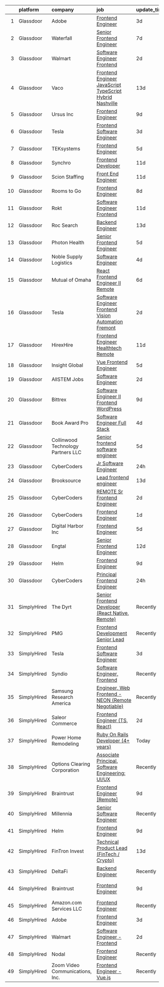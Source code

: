 

|    | platform    | company                             | job                                                                                                                                                                                                                                                                                                                                                                                                                                                                                                                                                                                                                                                                                                                                                                                                                                                                                                                                                                                                                                                                                                                                                                                                                                                                                                                                                                                                                           | update_time   | location            |
|---:|:------------|:------------------------------------|:------------------------------------------------------------------------------------------------------------------------------------------------------------------------------------------------------------------------------------------------------------------------------------------------------------------------------------------------------------------------------------------------------------------------------------------------------------------------------------------------------------------------------------------------------------------------------------------------------------------------------------------------------------------------------------------------------------------------------------------------------------------------------------------------------------------------------------------------------------------------------------------------------------------------------------------------------------------------------------------------------------------------------------------------------------------------------------------------------------------------------------------------------------------------------------------------------------------------------------------------------------------------------------------------------------------------------------------------------------------------------------------------------------------------------|:--------------|:--------------------|
|  1 | Glassdoor   | Adobe                               | [Frontend Engineer](https://www.glassdoor.com/partner/jobListing.htm?pos=130&ao=1136043&s=58&guid=0000018378aebb88b0e189065d937016&src=GD_JOB_AD&t=SR&vt=w&cs=1_b484073f&cb=1664177061131&jobListingId=1008155725520&jrtk=3-0-1gdsatetbk6d4801-1gdsatetoihma800-6f2f33f781fe8414-)                                                                                                                                                                                                                                                                                                                                                                                                                                                                                                                                                                                                                                                                                                                                                                                                                                                                                                                                                                                                                                                                                                                                            | 3d            | Lehi, UT            |
|  2 | Glassdoor   | Waterfall                           | [Senior Frontend Engineer](https://www.glassdoor.com/partner/jobListing.htm?pos=127&ao=1136043&s=58&guid=0000018378aebb88b0e189065d937016&src=GD_JOB_AD&t=SR&vt=w&ea=1&cs=1_ed085bb1&cb=1664177061131&jobListingId=1008147339734&jrtk=3-0-1gdsatetbk6d4801-1gdsatetoihma800-15ee6a8c397307ff-)                                                                                                                                                                                                                                                                                                                                                                                                                                                                                                                                                                                                                                                                                                                                                                                                                                                                                                                                                                                                                                                                                                                                | 7d            | New York, NY        |
|  3 | Glassdoor   | Walmart                             | [Software Engineer   Frontend](https://www.glassdoor.com/partner/jobListing.htm?pos=107&ao=1110586&s=58&guid=0000018378aebb88b0e189065d937016&src=GD_JOB_AD&t=SR&vt=w&cs=1_344ada8d&cb=1664177061127&jobListingId=1008159439023&cpc=0FE1F5EA2BC84A01&jrtk=3-0-1gdsatetbk6d4801-1gdsatetoihma800-e44f10361b0b4ecd--6NYlbfkN0COkaXPVq4ci0oYoPZVLi-OSs5LLhX_qiImzTXPGEjA3KjE5hfiplZYgAWT2-x7RTGV-3Lb2V-aoTKQpOJTnRi5chq4jfN4kSalgesPE8f_wFpClpEWHc8BbIl6Nkamn10Uad7BetX5YEJ7MxUTXUgJV-KDlvaFZN9Trvri33XH7j2cTBysvz3vra8xCnbHnbzmdpXo4bJagVedQxOflTVCD3asFnsGPZKE_HAMrSVypkH3dC23EldWTlWJHyHTyXcvqASuJJSqSAlc7nze_7K1E9YXY3dBfccH_FMO2wiwbWAfyseOlfxQr5YKMOy1xfKAmgy-Yh3jgDFs-Nd5iPChMPH39ckNxmFm7mW_kmbIw__MGF9SMMj6G6lwZVMzOIDD2irLJkePxhlXIT4PPlMtOHem-OuYY_89AMTFZz10uIMwH-IfhMREJOsDAWc_9kqaUMhcb4pMay758VBfbmSB0rbjsvC_Dck780VzLsyZgdkIzT1mNYy5-aGb1GXr5uevv5gq-TiRkkjeb-NgZae-Ps9Dn-v51A6BJvatEG2puNMyowkpLKFy0TpJxEkFeDTWwS1xvJuMNgSlR1DkQ93oCH0tbJrbEQE%3D)                                                                                                                                                                                                                                                                                                                                                                                                                                                              | 2d            | Dallas, TX          |
|  4 | Glassdoor   | Vaco                                | [Frontend Engineer  JavaScript TypeScript    Hybrid  Nashville ](https://www.glassdoor.com/partner/jobListing.htm?pos=118&ao=1110586&s=58&guid=0000018378aebb88b0e189065d937016&src=GD_JOB_AD&t=SR&vt=w&ea=1&cs=1_32e2160b&cb=1664177061130&jobListingId=1008135345026&cpc=654405A9B1E0A9F5&jrtk=3-0-1gdsatetbk6d4801-1gdsatetoihma800-164e9cebbac7330f--6NYlbfkN0D_sybMACCpf9B-677oK5j6rPldVB6BlrVvFjO_o-GJZbzuF-qh4PxErFUqfUsv_6unsUlNO7O0Nnx9Fb04f5p4-3Z9WMaqGvC16jbk6D1zVVQds3e3u0mx_9plrZyLCsKIlZCo0sBpov3Y0g28KI_y9aikW5ua88kxZuNg-j55TqOz8CFDO6dvZbvLvPAgwmNSELynpAgdIIWAXfibKaJV_oJgcwABH-jP9DH52hWT7iL7SaxfLvR1iU_18S3TUqI7lPW2mHTD1yhDQEIgd2x1hdkn2jBYaeTD8WSi4Fd0kYYu2hg-BZZy0aF0SV7R7QnnUHpcxI5wnvsALFHX_55ZqIJ_1J6W3ZMiYMd_-WIDsq60RZb3U4ZYH8EZ4pJ2hgQwOUm1-LvaAPCsJUI-nDEaf7B17eTPkFMjQiNWdPCK0nSZWooYgeWE2rSoSAWsj8Hmf9P6cuySgyvaF1MxznpEWFKebkXudKEBs6F__uoK-TBLoqyjLAzwAgvE8l6874z2_XF5L_cih8kbxM76b7mls8QWzUGi70bVsYrWpel1AHP1_jfyfsJJ)                                                                                                                                                                                                                                                                                                                                                                                                                                                                     | 13d           | Nashville, TN       |
|  5 | Glassdoor   | Ursus  Inc                          | [Frontend Engineer](https://www.glassdoor.com/partner/jobListing.htm?pos=104&ao=1110586&s=58&guid=0000018378aebb88b0e189065d937016&src=GD_JOB_AD&t=SR&vt=w&ea=1&cs=1_48999228&cb=1664177061127&jobListingId=1008145672947&cpc=9908D8D4413DBB8A&jrtk=3-0-1gdsatetbk6d4801-1gdsatetoihma800-388a4b0689de2df3--6NYlbfkN0CT8vBT9H5mqECx2dfLV_FONLPDKpIRssxVwtj05Tmm4rA5I0VNOPdM1oYsK66ov5rY7t6XLWq5P0Yr8le8mOIiQLMm2IdMDFfRCrdAj6k3GOmt2x3dmYtTTC06btqGMgcOndw68oJD1f2ECt42nQSqeNr5Qedk1M8H0GI47luTWM2D43vUlAatg9IgfoYHk0j3usKjAz_FvOJCrDAmR4OaZa3m7xAASWhxYJ0731otaSfOvry1b-zs8_XdmzRdvSYkfCA6ehKHWVbQCPry52nE2S7EmRCoGqypkY56mJQJJbnmAvfVfbH0g3z3HjAqG0GZ45Wi5dQscVi8MRtiDBS7bOSWfbRoklkwG9layaCWvLz-C9OwXgi74cXXkPXDowjx9StEr54R-_9FgDOxajPWz8nW-E1lj2gJvpkAKLyV8wU9S_T4eGgcrwQtSy4xjFwTI5oTwzTL12B9nRhc_TQ39P_gqTdMbiHMJ0sSW4Gx15Hxl2YAP-LEj7-llyzv0SXQ-3wT9LaCLngAXgOpxxVrdguRHmCDVVUWNIGJVUc1J-WwbGGFvD_yGp4H7qgvHmAMmll--Aa3aS7KDgH2aPgQXL2rh-XZj4Zcr7IOk63NeF8Z-uU6kD54E6wRBWuevHWPoXpDiNzkBUquUODiGCtHe1vt1_o1HSiiAkA_sOroh9P1Oy6mTzNlBWU2TTEswKzfpiCSWkIJzm2rc0Yl5fWXZex6YTuOuRLeIxWLCdZqDb1IC0xKinHnsMWrt-UUL4PVEsF2VtQonimdDyCAGEhl-Y2DpxRyfZfqusOg57YxthAlL8AP5h_KyGrA6vHk7TFmWaLtfHlLRdv9PqnaeAc_HzosU8bnXGJXIa_vvui9FgOUsXVZIZaV3QnDtyZkOMQS7MEdbkbe-xrmYp--lW0vIcEuWY_P3JuFTLiA29qwvY6w1fTzsGmyenzgm46KAjCXqmnhONBBee9pfXE4kl3CPdXfhIwlNfwfMm51VG5jokOg3J5Ts7eLvMwQs7XcdPc%3D)                                    | 9d            | Menlo Park, CA      |
|  6 | Glassdoor   | Tesla                               | [Frontend Software Engineer](https://www.glassdoor.com/partner/jobListing.htm?pos=101&ao=1110586&s=58&guid=0000018378aebb88b0e189065d937016&src=GD_JOB_AD&t=SR&vt=w&cs=1_6397eb56&cb=1664177061126&jobListingId=1008157141093&cpc=2CAED5C921A5F994&jrtk=3-0-1gdsatetbk6d4801-1gdsatetoihma800-1eaa54b20911e956--6NYlbfkN0BkX03mv_qGbDFMol2YHqLRvzzvm2LmpzMO_FcYL_FtJlnJTzsjtFTdelRG5HbGrIeCZP9oCSI6ImUnSzql4YIzeVzeWjcL10e3PjKPNncrtfUATnLfKEun6B7oMHrkjGLZfplALUQMVGdb_o3LMDr-5aX1YHMk9lEeSsmmOEO_rt-rzIEGphBJn7SxnDwZCAY8pq6p8h2qdsGJE1fQO-2bE0Up-BK7_1IyhlXchXuys87IHnIhbNXgikZcd1fgvNuaJLqhb6vNLYKdG7dxdYKCWMHiFLFwLd_adrCn9ItP4w-aY8N5LwEDqxAnyYizL4syNCYS80qNv4k-iBTw4j0oNbipYQ9eIkPwhQemdwvxndhyEWKMFEmFABItf8R71QdEQsQEve9ZaF33GosNVVCtxQrFIA8PTZA1Ps5q4iv3tNIF2gRS0nWj33t7MYe6cnQiQVr79zSXYqbpmMJYLIlyxS9-TJHCrZRratDcMBgTgY6Q0z9ALfoO)                                                                                                                                                                                                                                                                                                                                                                                                                                                                                                                                                                              | 3d            | Austin, TX          |
|  7 | Glassdoor   | TEKsystems                          | [Frontend Engineer](https://www.glassdoor.com/partner/jobListing.htm?pos=111&ao=1110586&s=58&guid=0000018378aebb88b0e189065d937016&src=GD_JOB_AD&t=SR&vt=w&cs=1_96bb39d2&cb=1664177061129&jobListingId=1008152122806&cpc=3BA4CE39D5B5DEF5&jrtk=3-0-1gdsatetbk6d4801-1gdsatetoihma800-e462d6dd53180875--6NYlbfkN0AuKz8EBO1xHDEL7V2YF9xF3dC_I9B9i-Zw2Jh8clPMK3KTieKealHQMRxLfyLBLKJq8Wv_KuHwITcGwLOem_ItV3eLYZlgQ9NxXyJdxsjV7n6TCGPWY5NwfUQ3CWdFmao7OR-FxsJr07ShVFCBRDGc81x5tdLgF_SQ6s4y697hlZ6jUg52_qudWu9H23gQ3V2aU_Hbu2lX1ABaqFscfTShQcrkwlVB5pqXfxO04feakDwZAn36vXfTGTfSJhdSUiQ7Zg8vhflzkEUN910l9jiMAhfiP_mTzUUGvMdt8tjgc9ldjc3-qJ2_Dv1vm6hFnY_HtRKvoFrRENmgkACUcxGcRokKWNnAoLU08ZpHeclE8K5VZhwptSdKj4bz1O1WwFuqCkhlioI3fX_4iIEA5iSYn0gtoLB-4U5mgvAuBHbewyZArwaBa7pRlrDQXJ1priBNrd2_cXLD-Q4PkOFGSFvLvN14jietjU1T1HjRaB4cY20KEL264OmYhZo5nHbTeojpjmYDqftCFoKqw6987zn0xvRTCVfLgq2Crtt3m25-5CjkDjrqGHdepH767RfJn2d0LcALYOupkGicEKo3HvMZJDez6F31UK-oMmYupE_FkIad_HqmEjQoRb-YsRb2b5qgNMwvKAbNlGKTVukVBIcW9hVqhik9bAiBCFQGYJC6Vj6ti-O-eBvL1cdds8LXyvE6oLdfAiW_7q5szjWmZJg8YOv460S2mwGZZ4woJIMHrOZVTpOuzg4xR_BmVsvA7YKsLHp92CPDCFxzejVjTfWq9KC_ff0_PNQznKkqVwzKsn8Uqa_fUW-1e6JdKyaStyqngOJ9JxfzTNw7Fdw2rNxetsMy8nu2zdnXFDFoFfiX2gz76_4p37KYt78wcu5sVbUKZXZ5RzIafoMKBU0zYpPCJqmwH6prClHbb2TG3UZcPg%3D%3D)                                                                                                                           | 5d            | Brooklyn, NY        |
|  8 | Glassdoor   | Synchro                             | [Frontend Developer](https://www.glassdoor.com/partner/jobListing.htm?pos=120&ao=1110586&s=58&guid=0000018378aebb88b0e189065d937016&src=GD_JOB_AD&t=SR&vt=w&ea=1&cs=1_83ef34da&cb=1664177061130&jobListingId=1008139272781&cpc=8795CF9063CD573D&jrtk=3-0-1gdsatetbk6d4801-1gdsatetoihma800-287a24cf2bc05899--6NYlbfkN0CdFsqjcZPIN2dVUopm3rJJcDUB2qBmhkTZpjpTsiVYZhr4duka2zZMVMv-JwLrlYHv6Wl1lZf37Jo4Qx9qEKkNl8LG0dL3Yggoh0PV30GyZaebzctSVMJPCvwcv4VbeuiKjUgV81-siBGgkdyhfwPI3SsSGa9GbAxPA-a9jZcBS_e_UHT_t6ms8c2ojeaOZgByHBH0tF2E2KzIFps36d1xDfDNf9GSvvt2ILoc5afMywXeC3-UxHGzthr7T9vlKiAeK1goszhyeBBk7JRaBPJALimDEVwEvT2m_K7twQktwqnxcPgEyGN406zGiIYU3sS0AYQGmScbvCchkFvIlqqpszHpyFWuCL4cqEKx0ZGrjvC7luP8ifa1oCceFbj28ThAPU2Rnx3XoT4m2-TLQ_HWk6S5xidwNTApWUUDOKy0R5f24qDrZaX7ftZS-04QrO9GGbq_ErQ9Hi-1XSwAFLjpka7hTm2nodMubdQy0cMhBCEVeODsfcHHUbFg3DQ5X08XuXMV6LQ3wo9ei3NYxfqlm3h0jVsI8kg%3D)                                                                                                                                                                                                                                                                                                                                                                                                                                                                                                                                   | 11d           | New York, NY        |
|  9 | Glassdoor   | Scion Staffing                      | [Front End Engineer](https://www.glassdoor.com/partner/jobListing.htm?pos=113&ao=1110586&s=58&guid=0000018378aebb88b0e189065d937016&src=GD_JOB_AD&t=SR&vt=w&ea=1&cs=1_6103d0f2&cb=1664177061129&jobListingId=1008140878269&cpc=9C2286EA3771AAF6&jrtk=3-0-1gdsatetbk6d4801-1gdsatetoihma800-e9951e8e4824d6df--6NYlbfkN0AxNjU9wWOnkzYrjpAN9mGGJnqCtvXlnsxswceXA4p8arctmlbenC8IJNJSuXsXgEn2qRZAeFuE2VJvr70lmCswHQT7c9a5dWMs3A5mlYJ6xc1EadEOU1AcAa4_ydL8WRinO0GX8Z8EBBvzfycpum4jYxcZRwqSADaEf7n6mezGWHWYL1t0BhHE1Wu-diP_QQPziz1yyLlkv1CJEd3A7NghQfSuLjLyZKEL8IVIxA1ytbrbgBP2EzJI19VNeGue6HYKn02w6s27jJdosE22eTzSoBjjOhVCVnd71rwWpEavjhgzccrMVPRIsSAuTPVVjmtvUePl_VcWWoD_d0I1aXz2CZylWVxlnG3CmZ-XHH2RCoyVAaJ-E2MEumeeTOP_21F5QKqL-t-D23koBXlejme3gqK8Jj_LXVg893rWJCDUVxpavu4jfbvK1pwbMSKGvLPYV5og2_ZEd1CJF6f3pzgbgio9zwESQWHKxOB_zNvUqF3FVxn-4aaLbmzJIV9Lju1iGCu5zAal6piYtdmhAzVy4rfkhRS6_w8%3D)                                                                                                                                                                                                                                                                                                                                                                                                                                                                                                                                   | 11d           | Mountain View, CA   |
| 10 | Glassdoor   | Rooms to Go                         | [Frontend Engineer](https://www.glassdoor.com/partner/jobListing.htm?pos=105&ao=1110586&s=58&guid=0000018378aebb88b0e189065d937016&src=GD_JOB_AD&t=SR&vt=w&ea=1&cs=1_dde6461d&cb=1664177061128&jobListingId=1008146927667&cpc=F41FEAB56D215062&jrtk=3-0-1gdsatetbk6d4801-1gdsatetoihma800-61c96f07ebf44c23--6NYlbfkN0DQkrWslipYdAKKBYyyAy12PZe5Qif844XZvzAwxKbcyIRxhdHaqMzJraSVoY3LdvZ5YYXO94VUs2ya5ARYxx8KI6A3mNAeVUAJ8QLDFgSeDAq4xkzVTKsmzHnbgrFEMP80B7M4S5Y3xlHuXxU9wOp8KQsPXUGMxAH-9gXgclhA4iUr5P9kdv7e4Ko9yMcEgQraYgNpI80wIJ9PpChb2KyJnzkVnj3e7RFGFPOhrDkY1-_tthL6FzbinC3bah1Gic4zNxGImXZSR8o00jt4wngUCMzg5s5WpBNXkqIk_0fJzsMmtVUwH37bJbeIKyhQTrNmRIcsf9c_tXXZi9Dcdm3GRiAZaovLyArOOPajkKLywVCSGSc646tC7LAq53DgYCzK2eqRacaQqeDutYJiVzrdLNPL2bQV7LJbKZQF7Xgu3MhKn9KC7sTsLDZ7UfsPH6iZ3wjphOvrnMBfrYR_wYvIobhXTgX9Qo-MqHMklLyZRkH_aipy3ejoHIpF4J_g53F_jsCytW6Gjq0nRpNhFf6jkBKfdXq8AhNHS6XF31L0i9GgRz76cHiU)                                                                                                                                                                                                                                                                                                                                                                                                                                                                                                                  | 8d            | Atlanta, GA         |
| 11 | Glassdoor   | Rokt                                | [Software Engineer   Frontend](https://www.glassdoor.com/partner/jobListing.htm?pos=122&ao=1110586&s=58&guid=0000018378aebb88b0e189065d937016&src=GD_JOB_AD&t=SR&vt=w&cs=1_f2453a7f&cb=1664177061130&jobListingId=1008139627219&cpc=6FC5BA77C9A4CD78&jrtk=3-0-1gdsatetbk6d4801-1gdsatetoihma800-41b924524cffb75a--6NYlbfkN0DG4ntHtB_rMsnfhgmnSvK2brktLme1L4SiDeJjQ-izrVOLqRJ5-yjE7k3D6lhaa8-8FA517NQ1k4QD8xiLRCRrSMB-M0aKxLSqU0FTzmujX9MGObrStEFRl5ahXbN9V9s5_WAkuIiuT9Y-kyKwLdLs0ObHLjvnO6EPZ8IvQxA-MQVVOhxO9f3mdfbw4-ggAn4UYlRBfTBjN6K6zibE3sbY8ysMayTuwE92ThhQZWg7BLuKHuCC5xoJXHHDDIIYMEHqTfGpWu8TMGNUI8U6G_612z1xeIteC0pTu97mFpVhPCsHWAH5Wl5EATJpi7SFPEdA3y9UHnytIcLruVTcG-lc10eWXH1NzgA-HAagrzGZUVVhDWmMmYEDzf6pOppISJMcWI-2kSNI31AiEUnlaVmPfc-TPtaAInWaC6YOoNERgS_5A7f25lmCeyVrAw3Xl-FZ32nELowcwc8YHhH0TZglx9Hg0SeMb-frJbLlobzv2r5_vDHDu1hNVT4PwMB4w3f1Q8lMCRiTK0dxxAMfO9EY8SLQcqTUnZRuMQ_mSiCM8cZq2yXQh8Tbzu-8FBcwdM7fO2w9juKsAYZ3S0NQOIUCqw4w8xz5Z5kq745YkzVxs13rKd-2hi-8VvczcAGYYjkpoy8nRFErTk264XVCFNLKB45pvzkhaAgVjuo7NoxjubgrPph9dQha1wPxT85vNhG-IdlnU7uFJMoKJadmxR_YS4DuCoRTNs6U2gwn9fHA--P3dGm29Zt3HlaMfLhLChiQkHZVHZ722rzJyjSd5jxPRqIjUC0SFL0pgu4--72EmgisL56pBheBxl6V37JjZNndTwmdDy7dxaE_4q3sJ_YeNYjqdUd5opkbWh9ZCHHtelfDZUHWxbe8kaHpBPL48zJap5KSMAd5bJbUJ_YCecAGV3lRSWWpZ_3uQmQRn5gMZwieuDLLyPOX6owR3k8yxjCLMup8U1pW7arjjoMvrMHukqhNL7Pl6H5PwKVHSDttRMjSBev-vaBn)                                            | 11d           | New York, NY        |
| 12 | Glassdoor   | Roc Search                          | [Backend Engineer](https://www.glassdoor.com/partner/jobListing.htm?pos=124&ao=1110586&s=58&guid=0000018378aebb88b0e189065d937016&src=GD_JOB_AD&t=SR&vt=w&ea=1&cs=1_e1054d85&cb=1664177061131&jobListingId=1008134078471&cpc=8795CF9063CD573D&jrtk=3-0-1gdsatetbk6d4801-1gdsatetoihma800-c42902f423bf81cc--6NYlbfkN0CMHfdvImXyhvk82aHanYmk_omNMXOkHedsHncAw9pogZQ8McdVG3ZgtV6D129IFYhAlseh7JjywVk9ucd3YaejsLIRRE9h-QPTGFQiGLxRztwN2h8KHij1Y9epit87xNzK0a6stRE6RNPatITssRqi8VrZ591ZqoEdCHzDzT556XsQvxCY3WWlyaQB6Q8etn0mVHF7G41K57c-SOMDPFYyIRbxnH19OZfkW2rgg9uH6Lo2AysOQ22brYCc_KMs5lonMJJqg2_KNTekWmZsRwL5A-v3SnEZJh_VMdtq3Z9S-6bzCu3HJG2HW9eoP_thEeZxKbPwzTOktnLrj33BBM1asYQDTsvF1w62I8kPqWARAw2gGnwTNiFPc_TKmZqUlx4sIRqvbJLgQXPQUyqn2nDnDDQCwtFS4u4PjYXNAqXo2-5-ZNAUilxLsYhz5OYBivd9kgSucx7OaScW2U4oRkCCT5-iM2Se2JeZggVVwv1l67h2mklAftNgeUBpg6LBaZ9701bracwtwg%3D%3D)                                                                                                                                                                                                                                                                                                                                                                                                                                                                                                                                                       | 13d           | Remote              |
| 13 | Glassdoor   | Photon Health                       | [Senior Frontend Engineer](https://www.glassdoor.com/partner/jobListing.htm?pos=115&ao=1110586&s=58&guid=0000018378aebb88b0e189065d937016&src=GD_JOB_AD&t=SR&vt=w&cs=1_db48089d&cb=1664177061129&jobListingId=1008152119646&cpc=654405A9B1E0A9F5&jrtk=3-0-1gdsatetbk6d4801-1gdsatetoihma800-f1bc2843127e7fc3--6NYlbfkN0DG4ntHtB_rMsnfhgmnSvK2brktLme1L4SiDeJjQ-izrVOLqRJ5-yjE7k3D6lhaa8_1MAc8-GQlOSe4YW8DRbu5wH0TyJHfw5SLREoocxcnCXK7VUWVyMVc7udP739WF6Af8mGUZe2coLd9EGH12RcawsL3FqZQ-jsUPgvd-HWa5MF_ktSg5vdIQK2x2vdnv_-SddZGEV6CJuh2ssqvZWyMR5sob6lNmr9ifxWhaxZ7pww8hbp_GS6OXuvOkSCTTmtL2KQ4gnttKy1UlU2w0Q98CSqQJLhJeivJ_LHt85zDn7UgcRjj1hLSjBRC1qK_vmpC3CNYrigKXFadN8zqNOqR3wDFnqAltEJDBTGHkzjcDdsNkKYADf8YjE-8MH-aSE-LGta3EBWmtNeLtH0b2-ft0R9B-MMKReVdoZH3qGejtWwmE0RoL3Ot30f0erlL7YnhpSWXGLPya4LIXUg2KkwJDXUwlQX3Dn0kwTB2t1dU8mwi80IJ6zY4VqnwgJz38kWI11tPrZFAgHOMKaGRwfCtAFpKIr4segzHJQcLjkHmw6GcDstCBul5or-q9fhyBnUwDM4TzlDT7V9mzZ8gemV2FLAx4P3g3bZclwJHDMUTStsPpcgCOp21GigWMdAJfdhlWkmng3J5m_DdAweQUNC9cQTK8EsJgL5DNWoCcgSsZxmGhtigtHpsqWKoGTJsDzJ_udcCjJRDgsavREvDJ9I_3wEZSJO4vM2QdWSMy4NcmX8p03J0rh8N1SizNnnbIhGa6ibMaDnREyR9qcnxOtxhnrZGKcv2GxjI80T9bc7BdzpsqwpmKxM6pbyCNWuKL35NnDnS3OqzCxnH2ACAv_HmgDmNUMtrbdQYqnNBBncg41zm58PH5Mdx8F7McZrj--FZJjpGkbanOG8rRnoGC8RF1YWi4ax52Q3216x8Jbz_fSx4eGMZdbXhx3KXC5H9rBNL_lWzXd2tVD5P6VJxoV6MRO5TN0Y2_SbmMromYHJeSg%3D%3D)                                                    | 5d            | New York, NY        |
| 14 | Glassdoor   | Noble Supply   Logistics            | [Software Engineer](https://www.glassdoor.com/partner/jobListing.htm?pos=106&ao=1110586&s=58&guid=0000018378aebb88b0e189065d937016&src=GD_JOB_AD&t=SR&vt=w&ea=1&cs=1_9aa1c56d&cb=1664177061128&jobListingId=1008153750693&cpc=47CFDC01B3F81FAC&jrtk=3-0-1gdsatetbk6d4801-1gdsatetoihma800-ab298ae4784c5477--6NYlbfkN0BMiXqla7c9ha0S33xUNnHUiBDEH0rcgNPSlmArwZ4cukw4J2UKNArFVQStnc1lu2EyAnObNXQ3r3E6DYYsz6Nd2GkaTuhx7Z1Y3Dnq__8MKqSut0IX0UhX9mGheouWrj3rKDQDOuX1DD-HOP-m0ZX443jQJVLg2IxyhJ1oPQo4XIffMOx5CxSGw2FHqA51CSZThQogSTbbvx-ao7wwqLqUdAI99b2mAkYeIyoDrw3u5dcO6_mBSfZ34HhTj49S4ZT-PWq5-rLv_tENSntd7oU5ntOiWK1ov26d3Zh14lnaj_8kEOEylf5u4Vj2Rr_CRb3XiQTMwQAWKSs2pDAcdGSyIn5HKDE4MDpYqbPFRmYKP6dci2S1-B9LvHNfrH0ABlLGBlm7J8UL3CVlvsL5KeI_UbdVLYLVBPsiqSEQgcwc9XCK69SvxYbRDIsIoAk-6p5S8mOOyvswa3n8ZaYIaNu6-aFJ4aLimFfA73GzM_RGHJnskAZzB-R3L9OVC8eRh42SLk2l1KufW7q65-b3IxrV)                                                                                                                                                                                                                                                                                                                                                                                                                                                                                                                                                  | 4d            | Remote              |
| 15 | Glassdoor   | Mutual of Omaha                     | [React Frontend Engineer II   Remote](https://www.glassdoor.com/partner/jobListing.htm?pos=102&ao=1110586&s=58&guid=0000018378aebb88b0e189065d937016&src=GD_JOB_AD&t=SR&vt=w&cs=1_6c19c5e9&cb=1664177061127&jobListingId=1008149269440&cpc=444700D72F2ECBCE&jrtk=3-0-1gdsatetbk6d4801-1gdsatetoihma800-b7a42c823d67b9cb--6NYlbfkN0AKY9t8q7VgAheoAs7efbXyhExMUVS6P88HBLabZoQOT6odWudF8K1nswEbB-u_gfjFFV8n7oot-o9a303JeocnPtINEZm6uL52t5GhvEJhdaAMm6FpF5H9MSfcmuXXBGHHbFUJDIiELhJvK5m30MLIoPafmtYyQ4UtV4_jxj8aSAoCteelZ269ZpsPLVfQRIBhiYrA84vuHvnPwK-iIY-J3NlI7ditmwO_dyNfZAunPx69bBcoBod6H9izYUICGKCgh8qsvc11n-DuHoUFb5wNFAVXrf1I5Vvmdkbg6hkCup_YnrI2N5g8f1SSSgebzt_X3VU0eH-0JdwwyzIRILGvfd9WcgsJ1qeoHwwS6aaEspOeTAgGXfDwRQS03U669eNyoNL-Da2f0PLGa7bXWlWHhSAvjdid-4CvIZcU37D7TJABZBmPfAam7plPprQ2I9fqiBOpy6Pc7_iaZmVB5FTf_lczjMZUOoXju3-prPOtxpdvrNuoblYxOCQ88aogxCN1987yA5sG6xp6xQfSWF8S9tMYfsAHkdHsdiOJLcFglg%3D%3D)                                                                                                                                                                                                                                                                                                                                                                                                                                                                                                         | 6d            | Remote              |
| 16 | Glassdoor   | Tesla                               | [Software Engineer  Frontend   Vision Automation  Fremont ](https://www.glassdoor.com/partner/jobListing.htm?pos=103&ao=1110586&s=58&guid=0000018378aebb88b0e189065d937016&src=GD_JOB_AD&t=SR&vt=w&cs=1_6a52f687&cb=1664177061127&jobListingId=1008158820972&cpc=AC285F3A3ECA6BB0&jrtk=3-0-1gdsatetbk6d4801-1gdsatetoihma800-a1f4bd9b355eab37--6NYlbfkN0BkX03mv_qGbDFMol2YHqLRvzzvm2LmpzMO_FcYL_FtJlnJTzsjtFTdelRG5HbGrIf48uuBwRKZvf3fScUPDml7hKGwvXqYn6DhnaYz3zelutDixfe2RzDiPcYu3ZL4eOVgXOfAJfkQdPjKLYCbqL93fq2zYOzqeeD8SHYSIBdH1OopcKlR8JRte7XN3VsFKV8QCLRHZ5g5VhyZCkW-PfqD0SNKWLQ1nKTSgNPeMkUClBKvAmaxP2LLh2ZS_lY-J7TdrGvnZaGqXe9B0bnLo0Ze1oPNxZTMtq_080qoAFbKGzX3wGiNgNponwiE6owcIr_hmH_5eMua2hAEwGIzofYESdn0JpvgAbc7cYfsJS8zpAFBU4CsbTQ7NolvU7vTOj0YbNRZ4tP2oUryLgfSHlSBiAyi9rnLLPgVdiOiGplZW85lE6YgZslP6gD0-w3eamWX7qJgYdZ_Y25bSdBSBr9SQ20ruMAJVcHMI6JNFN5iOOhXA_pnVopeMTUV9bnHBEkV0YzceeyrCEVMX7F_JRWU)                                                                                                                                                                                                                                                                                                                                                                                                                                                                                                               | 2d            | Fremont, CA         |
| 17 | Glassdoor   | HirexHire                           | [Frontend Engineer  Healthtech   Remote ](https://www.glassdoor.com/partner/jobListing.htm?pos=128&ao=1136043&s=58&guid=0000018378aebb88b0e189065d937016&src=GD_JOB_AD&t=SR&vt=w&cs=1_faeb4228&cb=1664177061131&jobListingId=1008140064164&jrtk=3-0-1gdsatetbk6d4801-1gdsatetoihma800-c04f241bd6cc5cb3-)                                                                                                                                                                                                                                                                                                                                                                                                                                                                                                                                                                                                                                                                                                                                                                                                                                                                                                                                                                                                                                                                                                                      | 11d           | Chicago, IL         |
| 18 | Glassdoor   | Insight Global                      | [Vue Frontend Engineer](https://www.glassdoor.com/partner/jobListing.htm?pos=123&ao=1110586&s=58&guid=0000018378aebb88b0e189065d937016&src=GD_JOB_AD&t=SR&vt=w&cs=1_c0623467&cb=1664177061130&jobListingId=1008150943612&cpc=F41FEAB56D215062&jrtk=3-0-1gdsatetbk6d4801-1gdsatetoihma800-f0a4be99faf631b2--6NYlbfkN0BKkHZu3wF05EeDimN_p6sYpKCMArvwa95YdH7UpkaBCqc7l59Erwqco_sRwxDtL_vKXoddu3-1mBvU_Ts1gdv9UVCnitYB6fkIHHeqXXNhUa2Vu01KHMCPqxfeZ94Vpo4clG0_R84EEwnpWhEJoxHzr4jCkJJKnWZl2UGYU7vHUnd2lIQUye6dsjq0BiwK1dgykxqXhkHfUel_I1MB3E_gAKIglaAhy9Pytnull-RRXflM07KVukBTRooeeCDczU1q48ZcA7p-sQBpuqXnISm3R0p5iJxQANL8OZaxhvvjmYrqDjbjnXgiPSK070mPl9RB10PDGl_DXQJ3s7MhtfOwiN51s8Kcpj6vr8B8D3ZV90wlvuNxXXHMDiQ8Kc67aCfUoHK2Wrr9JgiRYJkvqPO9ivQTCNIEsqPovgMe_zBqsh_KozdkxMmKK0Bjg69JkG6mlgg1L2ZKdCp63raevsBCRqKjuLp11V8kXD6ZlzNLyQtfzh1r0wmw)                                                                                                                                                                                                                                                                                                                                                                                                                                                                                                                                                                                   | 5d            | West Palm Beach, FL |
| 19 | Glassdoor   | AllSTEM   Jobs                      | [Software Engineer](https://www.glassdoor.com/partner/jobListing.htm?pos=108&ao=1110586&s=58&guid=0000018378aebb88b0e189065d937016&src=GD_JOB_AD&t=SR&vt=w&ea=1&cs=1_01e28d9e&cb=1664177061128&jobListingId=1008158976870&cpc=923E3B470662C757&jrtk=3-0-1gdsatetbk6d4801-1gdsatetoihma800-ef3afce0feeda872--6NYlbfkN0AiZrMnqxUjvkrH1BfCsd59OntStyTxBw0I9DVEtrwMU5ZXideh7XuUzOWfkyEnd23TRpWSROj_nkKOyD8MkdrHGtug-E8U-C9srgh_YUiMCqkDBGA5e8HytmqMLBICkvcPXIcPVp6QLqMkPCOjvmvFVRPxRcJEYGNUTQN2dqill3VGvuRPo-LcGrRCnEQbPHfr9IoHXUIwHjFOXobrHFQ1EbLSNHT_8BA07V9iUS2EXS2PAtSQ_WLEBg-Lw87HR5ozsIHKfWk7VaClFBV5H365T0CctOqOJntReq56fk3iExnP6KpZt-yRUb3S9qqiaMvTY-mzRO5YEZ6sQI--5G7rTFzXIMEoR1poUAwgXTq2rsiteVtcLg7FVbGfLXKuTEBT0d80DMGyCnXC1E8B5ZAMxhR3hDbwAxMrUwG9vcufUj7Ttp3iVSIuLDDc-e3HuP1w7JLt7NJVAHCfVmg5awQFBpTJRHh0zJiyNoH6OsWlq_srpAqnP96WubmXam2l4Jkfbz3JZ-EnSIJDoHvMX32O)                                                                                                                                                                                                                                                                                                                                                                                                                                                                                                                                                  | 2d            | Columbus, OH        |
| 20 | Glassdoor   | Bittrex                             | [Software Engineer II   Frontend   WordPress](https://www.glassdoor.com/partner/jobListing.htm?pos=116&ao=1110586&s=58&guid=0000018378aebb88b0e189065d937016&src=GD_JOB_AD&t=SR&vt=w&cs=1_6a9620c7&cb=1664177061129&jobListingId=1008145131059&cpc=B076152010A3B66C&jrtk=3-0-1gdsatetbk6d4801-1gdsatetoihma800-bc254e041fd3edc9--6NYlbfkN0DG4ntHtB_rMsnfhgmnSvK2brktLme1L4SiDeJjQ-izrVOLqRJ5-yjE7k3D6lhaa8_blMYB1ilI2terdk5pM8dIUoN4YBfAdfx0zVGfe9esvt-Z4zFkhrx7PGXT3Uyr7Oe7nSn7DR5UuL7giXgi8aFClxYtMkuEHaOqoUqNJn3XErw7y_m55AIujpqvPxmYAz69Cd6ghIsZBBCATLEg4vYC6Cvwpq_G8z8-Od2sH_1XuZyDMx6O2YNvqe5hB947V-Pmkel9WpttOXJTckTUbYaiLePLgmERdSktfoUfpb6th2Dh8LXBUAzeLb3xVup8TEq1r3SQ6qaOmGP_oqO6jCM_HmkIfHMn2lZJp3SkCn32fUoeVQOOOOvMfPpcHfx05c9UX0vugg9v4yESSRzoIidXS6MQOZ8Izs7_rDS1HphHFmjk8GqGtLJ9oReD5khFDbQtXfrnjLQJbazP3OEU3dRxSKpbIlvE-AT5__lf3FJm8HbGNu2kDmZX49B9B62GHLWNrQGSwbRw17eJLhF0bz07qUSovhfYwrumtS7Mq3FJKPhICGYG9NMCzGO0RmWGD_kOHgfwJ78qEdV0zXWsAbyC0zqiFGPMo4xdxIVO1n2rd9PW5n3eLYI_IKzjq5Pavil3a9WhbN957IdJO82OtLg7KNBO0JVwg5FCowrZi03K_PqG5JFNkjxbrYBnum89LEpjNCRwVkeNpLwNYb9x1ChhjyU0Ymjb4l7LhrqyukKX1egpyz-5N9eHUm0LbAtMLMou5R81aFcKSHH6YUXqkgHIFM3XOl8TMhYr49g9sYNbSL3q8yRBhpFn-BlMrCWl7Ywb1L-ItTVv33xJdDVtUn-KG5wwzpUdFGuwloHb2yePqJZVIUpYK3eeZMEsOnHj7goC7Pascq9WCcojzNWo3uZ3XfBv-0RLKJVN3B-ZmaJuB1tXv5cr8Qc8PWttAnoXyMrs405OOmwQMmAF6WbkB0Sb1pmsKHIHIF42duWuFT3xWQK7uC67C6OyNfPEA6lwJSmIDVoKelIZ7g%3D%3D) | 9d            | Remote              |
| 21 | Glassdoor   | Book Award Pro                      | [Software Engineer  Full Stack ](https://www.glassdoor.com/partner/jobListing.htm?pos=109&ao=1110586&s=58&guid=0000018378aebb88b0e189065d937016&src=GD_JOB_AD&t=SR&vt=w&ea=1&cs=1_b62379be&cb=1664177061128&jobListingId=1008154154864&cpc=6FC5BA77C9A4CD78&jrtk=3-0-1gdsatetbk6d4801-1gdsatetoihma800-c3de591eff09764b--6NYlbfkN0BKgzQyzTF1Q9mOsR1amaS-juVGLjHt5Cdom-gEF9y-xaA6VVL5_C6wZMoDppxSPsC1nRFCJXRE2VqkXDcrEGD_sdE_1Mw8YtKsI0pB0d7CC2AtbDqpGzSoiEIchsV1k7ItK0RNW4wzAYfcg3jZlNmS1fM-FEk183D7NTPt_Tgl0zriSMdCy5gyouf-IpL7guYh9IcIjolPhU87B1Voqw14YAtGLOt2GwsqisdG8dru4y20WqirR_YIdGkUI8baakx8ezxOOQ6pumvoeWHtUI-yEZT4yEjKNx_ZjNnpHR5KuTFLVWXbLE_sHcDPkSHR0jwLfWSYk7cG-q-EL9mURUib2xGS44KEHKFbJWvFmsyE7_ycM8joF2_lRe9iQoSr1Z-XP73rfUb52u8OMGMSWkGmsn5DHCFi4IPLUf7kbWGf8zYdWJtIEPOkutvFKvg65ZoJvJAx-2Ec-V5VjhmN9ZuuwWvI06T4cy7UEW13rXwJliW8xbboUwPCLTNnJbwmO3IJy9OBHRDMshe4_chGHKgn)                                                                                                                                                                                                                                                                                                                                                                                                                                                                                                                                     | 4d            | Remote              |
| 22 | Glassdoor   | Collinwood Technology Partners  LLC | [Senior frontend software engineer](https://www.glassdoor.com/partner/jobListing.htm?pos=112&ao=1110586&s=58&guid=0000018378aebb88b0e189065d937016&src=GD_JOB_AD&t=SR&vt=w&ea=1&cs=1_b7243cd0&cb=1664177061129&jobListingId=1008151594403&cpc=82B3195DA92CAF92&jrtk=3-0-1gdsatetbk6d4801-1gdsatetoihma800-06cfea7a4e361d92--6NYlbfkN0Bch2DQBo8zF7EdxzSNX8_SeXdRX3ylaOzDo2YMlUTXFxonpmP7InOhihBn9frzIkhAiaidgIkVtEvNGOFSRot85SsHrvSNxa5SQgfJK4WU1Uj6HbbNaU6BqOzpwTLtPSf2s78EQh5JpLvAl-exTsJ8i7bmRyxz_yKaRKfHG70bg9SY7V29-z3IC6-5H4VRw-FNICF-MGDZ2FkMpTbofpkFPmghPNShSq3myRL7UAK_Qsll2Tacp1XjNn4Qr2SrJ7G9DCP2_8Sn7_ScDjaPTnB0D6iCs3NImVI9X_e4kMJJquqInSttkNoRWYv78RigRDnBUy-BIAkIo6BJszheERZ1xup6FPgBLS3M4J161vbfyI1Vibhu3bowJbg6euWA-Qhu41zeLQMSwrrMFQ4FcncGipdTOw2tHpw_OlJdHATT7v0_Doe66mbNkwCRNtAN8CnMR4_-f2ybEiOB9ojmz0qkaNJYplskKkpa37ZA2AwOKMkwnNXT7r-RihWNbjIgmqBOAlPu0w1UNsJI9k_D5r4z)                                                                                                                                                                                                                                                                                                                                                                                                                                                                                                                                  | 5d            | Remote              |
| 23 | Glassdoor   | CyberCoders                         | [Jr  Software Engineer](https://www.glassdoor.com/partner/jobListing.htm?pos=125&ao=1110586&s=58&guid=0000018378aebb88b0e189065d937016&src=GD_JOB_AD&t=SR&vt=w&ea=1&cs=1_e58c7b3c&cb=1664177061131&jobListingId=1008160433387&cpc=654405A9B1E0A9F5&jrtk=3-0-1gdsatetbk6d4801-1gdsatetoihma800-182f48d96d391982--6NYlbfkN0CpFJQzrgRR8WqXWK1qKKEqALWJw739KlKqr2H-MSI4eoBlI4EFrmor2FYZMP3muM1SW9Gmn45sBC5IE103WFN74DjceTRn_BrgSl7N18QMtFQlNT5saAOQmoyqXIqpP486ve3THLuQgL-mTry_NpR3ZTnZIglvuJihdbRkDf7W1s_eqw8HTmR1IggBda5cP1ASdlLtIB3u0MBq5zX0-RPa4zh9DEaMpu1u3jgfVNGEzLCPzkD7d2jrGEHSDs2Isw1d3BT8szkB7d2xmekXGIjHqSLCjZDPM8fmDUkhjFiQbj9x6Y9KyhtsePnCMtQR-LxEU92KbXzQSYveu26fVZrbfkWXSdbEQpro9foj4bYwlJi5HIrzMMpmA9qyml2SuNYasUgMhYOApkV5xcPOtPuYAoJ8pgQ-cWp8NIZrP2Jd28EHNlAqX3l8yffoFn_Liw78rSrrFRoDaFKDy9kAqGzWSGi0TZZrlv4rPWmNDdZlLa4lsmTNB0LW8HD7AYg01TInhavVZYs7SWnyTlfzUN87ElrVlRvEuEH9M9tNH5wp8a9eQ4OdEjC8Or9_epcBKqyHQVKLjW4blvu4RhdoO6ymRKZ-UXiE4FKCDskSBWP_HmqyQAAA1bWIghwPDKXlR3FZr6Z2YPwtjnespr6QR5INgEy0RKXxsZigNszwbh4_ycupjFhX_UA-Usniuf0unDlDGjMiSVMyWiwiXgzBxS__VzOpgFcKyPOQH1gqsvO4LO0F4coPiT25DXDiR7-ft-xI1Z6XPhfPYejRRlsk3jmzb7o-cbwRHSnRN1-zR55TILK8X6aP_nsjHaQc8PXm0a63CkZbblL6dnEoCKixsFBEhk7O7-JWCzcaNr9s2N3zUvlmbNvn_zodWL9vVh-FzXI-aOKYZDGvHCo5yVekBC3lwjVVC1fYXWtx_ayhCocT_k80GcZr0DDrnLMf1Ghdyay27etulsxV1_8BLCEi2nDjN_SyQjS6_ZXEyhivYqfijwqPclmPGJSo)                                              | 24h           | Austin, TX          |
| 24 | Glassdoor   | Brooksource                         | [Lead frontend engineer](https://www.glassdoor.com/partner/jobListing.htm?pos=114&ao=1110586&s=58&guid=0000018378aebb88b0e189065d937016&src=GD_JOB_AD&t=SR&vt=w&ea=1&cs=1_0b0c6601&cb=1664177061129&jobListingId=1008133870052&cpc=3DB599BF2F4828F0&jrtk=3-0-1gdsatetbk6d4801-1gdsatetoihma800-7c27f89efec1f3bf--6NYlbfkN0BhNN3PPgKPbTMZB0Y0J5JTZS3FnMM-ugqbblX4_m-srDJielPNCs_lvQXXEB0CV7Mu55OnxeBo_SEfO3SStfAUI4q7RJmUGSc3VDClSndgbJHvmZtgX2D_SmvNvUPAW2PYxMy6_JfUDncZXW2H9okRTYKHp4NxdneWuoV2tVJ2KtH1M9wIy_qtjK-P3c24tfAtc6PfKnJWo9dJobG0Zjxu576AzfI4ZbvhYds7II_ziAPeNAHTO-KcfZaIu71qzOnsquNrt6euK2MfMqnYZLsSIRoFRpvSfVHNAuGOrSVLGmF1m0YMBupwE2Ik-QIcWrVx3ID1KgNQpm9G_19anOPZyt3zD_62GpYxK8LK_LgBBTFPm2sSvrpggH8K3nxQWAf4TveeErBd6m33I4mRpXnjxtWKsQ_4Q-y74U_1-aDjEpfzRMSGHG0B4CGQSUnqPeS0NVNmxALjwoTs22DrbdKsNOMOitHaVR1poRg2D_RKnV-ULgP2agjMHSgdnvhz1TWsjYbuyPLDNUaL9ehPyo9B)                                                                                                                                                                                                                                                                                                                                                                                                                                                                                                                                             | 13d           | Remote              |
| 25 | Glassdoor   | CyberCoders                         | [REMOTE  Sr Frontend Engineer](https://www.glassdoor.com/partner/jobListing.htm?pos=119&ao=1110586&s=58&guid=0000018378aebb88b0e189065d937016&src=GD_JOB_AD&t=SR&vt=w&ea=1&cs=1_4cc3c62f&cb=1664177061130&jobListingId=1008158077441&cpc=451933188B21919D&jrtk=3-0-1gdsatetbk6d4801-1gdsatetoihma800-8b33d7fd975f8c0e--6NYlbfkN0CpFJQzrgRR8WqXWK1qKKEqALWJw739KlKqr2H-MSI4eoBlI4EFrmor2FYZMP3muM1Zj5alCTrgiLd4k-DqiK6Ot7yo5DMIr_TOg6UCmnLPA6B9hJ4guphuGhguJeNLjQdO56xc9qsJBRMzbqhNQ3SeHDv-WoiwaZh56kpYS0AZblHxgR_Zf38Rt8Fn3dqzGkwRx_weDc9fxnzcFAn4JthZlpTlFBvUpiKJiZbU-AEGKPAgPR-tAfoM0XHH4W_caq3UeqvrZQSbdY6BZLDBNPU3WfAAzZc6SLkjFobdHK5BEiJ8Eav-hSA0c3p0SjFT6BRba_gvM8rBHfBZCAKw935e2EBWhJ_kWhB7jSeIAMjVtyyXKCFiSAxQD_HeQmhS-w7ODOACxr_TJfXjGuYtq8tW19XMlmkUAkP3hgf1Pj4MRLy_ymz04azfS0g2-JKBUXmXNik4r3nyb9dk-y518iszyCq7lZd6KIedAzqlta8szTEOKhQgn6zau0r8dWk4XmkD6QLGFyh7NhusN03_YU-npveKPVqLfOvP7NhY_d0DaZCFJZuxehMmUGv-y6Fo0qdSudo-Sqx4SmGUio4XLBwm8C2qwXFMoCZ1r4QfMAL_brJbVUTnDVSAY3avHTXoBNr1-wm-6Oh5bl1beECmdqgwmnSPyqFFruc5Ug2neukYZxQYLdO7UC3ME_hmGkhKsIsKJuOh-mNgu25WSMAURJ3pFBhkX0WbObn0U-3Dwf3AaBdrWrJccSDlCfbMbr21TaxK7QIYqGLfAjtXI4bFnNKmwYQ2851zOLC4PwK98w_JQY93phKbdNL3eBTURHxiRiR4-sQ_rtNCtjN0n_vfgtkl0Y5q_MW6RzwzNVPJ0_eI7nXX02j6ZGSYXABz6cfrEUysVhPmDr8Ia5XnnU0-ijiCVUtkITg21ySMm7ih66sOENnjq9NQ-VH6xhf-JkvQx8cdh66BFNxNupuvZJuEU852OiVVO36oK28sKlqqQYHA3Q%3D%3D)                                           | 2d            | Salt Lake City, UT  |
| 26 | Glassdoor   | CyberCoders                         | [Frontend Engineer](https://www.glassdoor.com/partner/jobListing.htm?pos=117&ao=1110586&s=58&guid=0000018378aebb88b0e189065d937016&src=GD_JOB_AD&t=SR&vt=w&ea=1&cs=1_6d061e5c&cb=1664177061130&jobListingId=1008159698647&cpc=C4A69CCDBB3B9599&jrtk=3-0-1gdsatetbk6d4801-1gdsatetoihma800-4faf2bffe6dfef86--6NYlbfkN0CpFJQzrgRR8WqXWK1qKKEqALWJw739KlKqr2H-MSI4eoBlI4EFrmor2FYZMP3muM0CETaZjfCSsMqPGW1Gq3LwnPKmZ3YnPC1oAFRq0j0n607SNfH81LN9vpd1j2TnysoWFPOkzkRPAi9s_GL3Ws7G0r32lQhoHUcqUG1o5ulT_1uMSXM2qOzxuHATFmLZ1NHOZFbOynBkH-voFt7zwoxzNOowAqcL6BjcpdgcN6-7G4m66eWM71J5tpq3ChOmamcEFVYTzk2o8xyEkR3xDvPMZ6kNTFf_oW_aMHhOFp57aIoxE6k576rmKMAkszIKR2TUNAhefGjnMl4UCQgDtBeiedk4hsBijY5RdYOT-ttgBjPmEZAe2zZe1vbNK1c7eazZDBYYEjryLeEJ-3XI5HGYYwGujsizNrkg3cSqo5BKBZDbKe5hHvYug3SDpZ_NMZJ3_orSSmQxW676UvILQqGcfZPs22c6BKHNJrkI_ZzP-uzS24OoShow4mrIjrVP5np1d4kX49YtP5RCBGHTL1crYDLySJWNUglzmG5vuBjjR_V-RzRhlVP3zfk-Sgl5c8D7Pnfw-pFf80uS-ise__BXMBHhlAPrKzMzlzUcc57M8KEQTvDt1yzmj1RVsfu-KiclfREv7yxjhHp2eHV9yIh2lUcG1NZ-BJNaMPTcNfQCvOJiPA08VoSkyXG2mgpeFX5iaPYH5KHmIp0bzABf8GAn5-wJe-TRZ5cE6A9KrDmqomiaL3Uusrkj8BQmBbJPfH8yxRM0FZQSO7I6kRHTtvGlQAQckiU4vbljCox4m20wPHU1CUFOnuPE6Z22U1Gcohy_aoDo2hC2xiuC-LIecnO0vbSqTcCDOgn0EfOFzs6JysGZSV8-Ad66kEXK48c7hx5rzurhO11GkZLkp-VfQSwtEZnmVvX54HNKczJC4trhbrZ0oBVSVFxRyWywTKgId-4yNkbnp_oXwhjWT4USAe6J7JrEgF3zDeRxcfi2obxsXQ%3D%3D)                                                      | 1d            | New York, NY        |
| 27 | Glassdoor   | Digital Harbor  Inc                 | [Frontend Engineer](https://www.glassdoor.com/partner/jobListing.htm?pos=129&ao=1136043&s=58&guid=0000018378aebb88b0e189065d937016&src=GD_JOB_AD&t=SR&vt=w&ea=1&cs=1_055270fa&cb=1664177061131&jobListingId=1008151895347&jrtk=3-0-1gdsatetbk6d4801-1gdsatetoihma800-2cab35858e9cbbe6-)                                                                                                                                                                                                                                                                                                                                                                                                                                                                                                                                                                                                                                                                                                                                                                                                                                                                                                                                                                                                                                                                                                                                       | 5d            | Remote              |
| 28 | Glassdoor   | Engtal                              | [Senior Frontend Engineer](https://www.glassdoor.com/partner/jobListing.htm?pos=110&ao=1110586&s=58&guid=0000018378aebb88b0e189065d937016&src=GD_JOB_AD&t=SR&vt=w&ea=1&cs=1_3b282164&cb=1664177061128&jobListingId=1008136765083&cpc=9908D8D4413DBB8A&jrtk=3-0-1gdsatetbk6d4801-1gdsatetoihma800-4bc01aecba7cc221--6NYlbfkN0B7Z8t6fEMDh_BTkcJVPNJicKvZQEBTy5HSwyHa20ewqmyfWNXjNsfvmtdqiCQm-Ex60RCYQapd9Fi6OrrGscXXBAB-vcEqot327ttYWkz_kyTx8Vivv7cURQad85x9OvGuJYPJJ4h94P9d9r4rv6OvgvpSLZkZoxq3TgsU8TZaf0b3Smiy6ClsZDzcRdNdJEg1ikm02ldOsUd3NZgFjSbz597xodnpiiL97OJ5nzSh2375Se_8mrnsYPSOsWzthxe7U9hW9ObQlqPo6JRK-NYLaTOC4qC8NLWM6SDJ7anIYrRB9KEqzRaremdTN3v2cJeJijRpeXLbYTBVbvySbC4JtW_gPVvswPFCXXH_a5tmkVMKP9c7l3bmztqVThjA0PAUuubvonV40Cjm5PMrqle6pNK5ruUSrgWBU7aMdV0cT5aVNFt_ZfNjjEUHMr9d1R3FnZHYC9_lfSE_hSgyso7CmVt9O234s6quZnwFNhQHEYaPg9xNDKokc9ghrWv-wn60Q5fP5vh85b39vvipZtUM)                                                                                                                                                                                                                                                                                                                                                                                                                                                                                                                                           | 12d           | Remote              |
| 29 | Glassdoor   | Helm                                | [Frontend Engineer](https://www.glassdoor.com/partner/jobListing.htm?pos=126&ao=1136043&s=58&guid=0000018378aebb88b0e189065d937016&src=GD_JOB_AD&t=SR&vt=w&ea=1&cs=1_0ed12cad&cb=1664177061131&jobListingId=1008145222064&jrtk=3-0-1gdsatetbk6d4801-1gdsatetoihma800-e7a5be505f21dcda-)                                                                                                                                                                                                                                                                                                                                                                                                                                                                                                                                                                                                                                                                                                                                                                                                                                                                                                                                                                                                                                                                                                                                       | 9d            | Washington, DC      |
| 30 | Glassdoor   | CyberCoders                         | [Principal Frontend Engineer](https://www.glassdoor.com/partner/jobListing.htm?pos=121&ao=1110586&s=58&guid=0000018378aebb88b0e189065d937016&src=GD_JOB_AD&t=SR&vt=w&ea=1&cs=1_05d31f95&cb=1664177061130&jobListingId=1008160433833&cpc=451933188B21919D&jrtk=3-0-1gdsatetbk6d4801-1gdsatetoihma800-a068baec3b5c885c--6NYlbfkN0CpFJQzrgRR8WqXWK1qKKEqALWJw739KlKqr2H-MSI4eoBlI4EFrmor2FYZMP3muM1SW9Gmn45sBB8IrP57WdhClgE75ao77ujxwEdzEZ_k-ceCcBNybtUtrjTREMDbyaAyCBFx7Ue77os5Sxoms1mjr1GrE13vmVfPpSmiUrl1dV5fywghPndDAMf2qK5aT7vEh_fStVcHe3qkEl0Ui3zodt-VFELTVohfqf1g7KVqvuMhoF7tF-s3zMhYVcO0C7ZQYopXo3zjDfm7gQlHlkXBOpr7TZFdObpCkcs-HNhGoapBVRAmNJ12SpdRf2vLw39Ts0SvHu0WDmupoNuoFOHBCUM_RSxRjzpC8CN19dj-JkV_8V8Yr2H4-COpaCn72unbP0JAsMpAW4Sr_Ld6wCLPlfeSkxbux6gVO5byEBP923Rw3LAh3OgMrcpo_iL4By7pjB5ScWx8NoNn_tS0f1c0I_-zr05bhQuYcPLyCqS5E3guw6YrxzCT4B2dmu939LmqFz7fbutEgXUr_u27diPsGG9fBif-cUdGSzhxwlM2J9J2d9vYs9DQNxhNRezoMD8TuyvKQMzgBKvEAfJYPpZkK8o8QJ2M95fLUH7GNhSCIWG7qpcu9XWLtnVLnBlxapURTdAkMbUO0FU6ugFhnqQnjaJBiJYXurs77cGlHBTbSdiayMjLEyO91e5HfiUWgOHksq1IpKJXwyTYOCb8oiD5BdKHP_PPIaJirScfCjnT7aABye6_S0eUl_hrcGneSSGrNUAlS08P5uJxMOaFHVLviqC4zGZAtZNdIj-Xy41szpRNz1xZIekFYRT8ISrBFut5SSvNAFyPp1YgWJ4cLOFflEkjV3Ss_qCdT2oA1J7Rp6T17HpYjupjJYqRudSyhlq94BSCdOjZLny5B9jD3iQxZCfOiSE5K9teruHMBKy0QS5il4XrJjH8ZrmPKjvzRmeGt9cIDcq-asKUHMY4ihJhU_CN-IbSzmg8NWdVVPtw6PISQRtbjBB8)                                        | 24h           | Lehi, UT            |
| 31 | SimplyHired | The Dyrt                            | [Senior Frontend Developer (React Native, Remote)](https://www.simplyhired.com/job/BfNANLG2ccxVCzbAkRM_HkUbe1k8-ITcVlYH7aGw2nM3B6tmEs_r1A?q=frontend+engineer)                                                                                                                                                                                                                                                                                                                                                                                                                                                                                                                                                                                                                                                                                                                                                                                                                                                                                                                                                                                                                                                                                                                                                                                                                                                                | Recently      | Remote              |
| 32 | SimplyHired | PMG                                 | [Frontend Development Senior Lead](https://www.simplyhired.com/job/WxYlnAyWuFDkZ0GLVBhdo5Koa7IN5qJxf9CSS4nOUsxSlDljLNPvSA?q=frontend+engineer)                                                                                                                                                                                                                                                                                                                                                                                                                                                                                                                                                                                                                                                                                                                                                                                                                                                                                                                                                                                                                                                                                                                                                                                                                                                                                | Recently      | Fort Worth, TX      |
| 33 | SimplyHired | Tesla                               | [Frontend Software Engineer](https://www.simplyhired.com/job/K2TTGUCVmL39bjfE_62PZ0mg1hYfEZmHflwpN2NnOmWGnUE9LpGIIA?q=frontend+engineer)                                                                                                                                                                                                                                                                                                                                                                                                                                                                                                                                                                                                                                                                                                                                                                                                                                                                                                                                                                                                                                                                                                                                                                                                                                                                                      | 3d            | Austin, TX          |
| 34 | SimplyHired | Syndio                              | [Software Engineer, Frontend](https://www.simplyhired.com/job/QJXBOc7Al6pKWvqnVPJGh2iqBPG9niwTkec3_uPSfosPZzcYqaTwmA?q=frontend+engineer)                                                                                                                                                                                                                                                                                                                                                                                                                                                                                                                                                                                                                                                                                                                                                                                                                                                                                                                                                                                                                                                                                                                                                                                                                                                                                     | Recently      | Atlanta, GA         |
| 35 | SimplyHired | Samsung Research America            | [Engineer, Web Frontend - NEON (Remote Negotiable)](https://www.simplyhired.com/job/3Qoq_dJG0edKXFkC3XgNfBWARuB0bQ9EqPxJJBxjj0biaFrccf_LTg?q=frontend+engineer)                                                                                                                                                                                                                                                                                                                                                                                                                                                                                                                                                                                                                                                                                                                                                                                                                                                                                                                                                                                                                                                                                                                                                                                                                                                               | Recently      | Mountain View, CA   |
| 36 | SimplyHired | Saleor Commerce                     | [Frontend Engineer (TS, React)](https://www.simplyhired.com/job/Z8H6mv8EwKTbj9xLJyL7e-cluJbfUL4QTY3kd0RJ7jEI3fWsB3VofA?q=frontend+engineer)                                                                                                                                                                                                                                                                                                                                                                                                                                                                                                                                                                                                                                                                                                                                                                                                                                                                                                                                                                                                                                                                                                                                                                                                                                                                                   | 2d            | Remote              |
| 37 | SimplyHired | Power Home Remodeling               | [Ruby On Rails Developer (4+ years)](https://www.simplyhired.com/job/GaekjEnEGQSOTB2hLMM9DIsV2y4xppeC0vSsCAyezEnQSyot9o24mw?q=frontend+engineer)                                                                                                                                                                                                                                                                                                                                                                                                                                                                                                                                                                                                                                                                                                                                                                                                                                                                                                                                                                                                                                                                                                                                                                                                                                                                              | Today         | West Chester, PA    |
| 38 | SimplyHired | Options Clearing Corporation        | [Associate Principal, Software Engineering: UI/UX](https://www.simplyhired.com/job/KqX0r19PqDHKMf5s4hh43-0ZDumkM18M7UHYdpXWDCoMP2N68H7pqQ?q=frontend+engineer)                                                                                                                                                                                                                                                                                                                                                                                                                                                                                                                                                                                                                                                                                                                                                                                                                                                                                                                                                                                                                                                                                                                                                                                                                                                                | Recently      | Chicago, IL         |
| 39 | SimplyHired | Braintrust                          | [Frontend Engineer [Remote]](https://www.simplyhired.com/job/h2D69lSuXlhS76Nva7hAiv-8V1iHNd_cgWzbOxEBWJxeWpkxOS_rLA?q=frontend+engineer)                                                                                                                                                                                                                                                                                                                                                                                                                                                                                                                                                                                                                                                                                                                                                                                                                                                                                                                                                                                                                                                                                                                                                                                                                                                                                      | 9d            | San Francisco, CA   |
| 40 | SimplyHired | Millennia                           | [Senior Software Engineer](https://www.simplyhired.com/job/FPJVg9TEXTFLv6031hVfGx_c9M2U_bniCoSJwqJ7H_94rxUR-yoMDw?q=frontend+engineer)                                                                                                                                                                                                                                                                                                                                                                                                                                                                                                                                                                                                                                                                                                                                                                                                                                                                                                                                                                                                                                                                                                                                                                                                                                                                                        | Recently      | Raleigh, NC         |
| 41 | SimplyHired | Helm                                | [Frontend Engineer](https://www.simplyhired.com/job/VmQRiY8sVI1qS45O0dG3A0pzU5qSQUyXmq9IFdLAOQ_nEnRafeQ6Zw?q=frontend+engineer)                                                                                                                                                                                                                                                                                                                                                                                                                                                                                                                                                                                                                                                                                                                                                                                                                                                                                                                                                                                                                                                                                                                                                                                                                                                                                               | 9d            | Washington, DC      |
| 42 | SimplyHired | FinTron Invest                      | [Technical Product Lead (FinTech / Crypto)](https://www.simplyhired.com/job/6cJT3UEZOr6fVf0CRQtJLSRpvdcOHMawPGQoTkrXoBSoTiwgX1vLkw?q=frontend+engineer)                                                                                                                                                                                                                                                                                                                                                                                                                                                                                                                                                                                                                                                                                                                                                                                                                                                                                                                                                                                                                                                                                                                                                                                                                                                                       | 13d           | Stamford, CT        |
| 43 | SimplyHired | DeltaFi                             | [Backend Engineer](https://www.simplyhired.com/job/N1QJ4SF_SZ5J2Fg7UMA3ZZIj8iFtdLxDxTJsKETErJ0Kg8OYLT_qXg?q=frontend+engineer)                                                                                                                                                                                                                                                                                                                                                                                                                                                                                                                                                                                                                                                                                                                                                                                                                                                                                                                                                                                                                                                                                                                                                                                                                                                                                                | Recently      | Mountain View, CA   |
| 44 | SimplyHired | Braintrust                          | [Frontend Engineer](https://www.simplyhired.com/job/TZOiNg49PgqP6u6Dm95FVh9L0TmpadTy60_M6Imccw8zZPnsV1VBUg?q=frontend+engineer)                                                                                                                                                                                                                                                                                                                                                                                                                                                                                                                                                                                                                                                                                                                                                                                                                                                                                                                                                                                                                                                                                                                                                                                                                                                                                               | 9d            | San Francisco, CA   |
| 45 | SimplyHired | Amazon.com Services LLC             | [Frontend Engineer](https://www.simplyhired.com/job/MD3yAvBmAMJDtg_FPohyOWyaSZII-kxAl8JiF4jDXI-Dd1RaSgtIdg?q=frontend+engineer)                                                                                                                                                                                                                                                                                                                                                                                                                                                                                                                                                                                                                                                                                                                                                                                                                                                                                                                                                                                                                                                                                                                                                                                                                                                                                               | Recently      | Remote +2 locations |
| 46 | SimplyHired | Adobe                               | [Frontend Engineer](https://www.simplyhired.com/job/MuTWwGM7J8-l02ELW6921QYXdeYCUNcxfmE9CRRprDH7txXal_eMqw?q=frontend+engineer)                                                                                                                                                                                                                                                                                                                                                                                                                                                                                                                                                                                                                                                                                                                                                                                                                                                                                                                                                                                                                                                                                                                                                                                                                                                                                               | 3d            | Lehi, UT            |
| 47 | SimplyHired | Walmart                             | [Software Engineer - Frontend](https://www.simplyhired.com/job/5lDZGjFu_GewRdYLYdTTNLKp6Ez00yaTPrUCaGTqZ66z85tGUWWeFg?q=frontend+engineer)                                                                                                                                                                                                                                                                                                                                                                                                                                                                                                                                                                                                                                                                                                                                                                                                                                                                                                                                                                                                                                                                                                                                                                                                                                                                                    | 2d            | Sunnyvale, CA       |
| 48 | SimplyHired | Nodal                               | [Frontend Engineer](https://www.simplyhired.com/job/75ry-Eu0nSZpKMRgg41Z0_gvK2rV-hQ2xCKkRD2dfeeva-gc--Hn4w?q=frontend+engineer)                                                                                                                                                                                                                                                                                                                                                                                                                                                                                                                                                                                                                                                                                                                                                                                                                                                                                                                                                                                                                                                                                                                                                                                                                                                                                               | Recently      | Remote              |
| 49 | SimplyHired | Zoom Video Communications, Inc.     | [Frontend Engineer - Vue.js](https://www.simplyhired.com/job/9S34egOZAOIBKbYutStlxMlpYslFysFARhrhuVk27CTZlHFrzcub3w?q=frontend+engineer)                                                                                                                                                                                                                                                                                                                                                                                                                                                                                                                                                                                                                                                                                                                                                                                                                                                                                                                                                                                                                                                                                                                                                                                                                                                                                      | Recently      | Remote              |